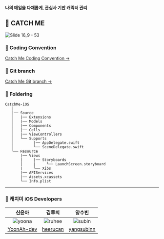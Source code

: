 **나의 매일을 다채롭게, 관심사 기반 캐릭터 관리**
## 🌈 CATCH ME

![Slide 16_9 - 53](https://user-images.githubusercontent.com/55099365/125948169-1c293e41-2ceb-4995-8d3a-96eabf4bd74a.png)


### 📕 Coding Convention
[Catch Me Coding Convention →](https://github.com/TeamCatchMe/CatchMe-If-You-iOS/blob/develop/Docs/CodingCovention.md)

### 📗 Git branch
[Catch Me Git branch →](https://github.com/TeamCatchMe/CatchMe-If-You-iOS/blob/develop/Docs/Gitbranch.md)

### 📘 Foldering
```
CatchMe-iOS
   │
   |── Source
   │   |── Extensions
   │   |── Models
   │   |── Components
   │   |── Cells
   │   |── ViewControllers
   │   └── Supports
   │	     |── AppDelegate.swift
   │         └── SceneDelegate.swift
   └── Resource
       |── Views
       |     |── Storyboards
       │     |     └── LaunchScreen.storyboard
       |     └── Xibs
       |── APIServices
       |── Assets.xcassets
       └── Info.plist
```

---
### 🌈 캐치미 iOS Developers
| 신윤아          | 김루희    | 양수빈 |
|:---------------:|:---------:|:-----:|
|![yoona](https://user-images.githubusercontent.com/55099365/125932678-8914c8dc-0ad7-4a79-b771-8a27e5b2f43a.png) |![ruhee](https://user-images.githubusercontent.com/55099365/125932515-66c6a855-1a36-462a-9a95-bab2e26becfe.png)| ![subin](https://user-images.githubusercontent.com/55099365/125932690-edb6b9ad-b251-494b-a4fe-c8b11dc3c590.png)|
|[YoonAh-dev](https://github.com/YoonAh-dev)|[heerucan](https://github.com/heerucan) |[yangsubinn](https://github.com/yangsubinn)|
